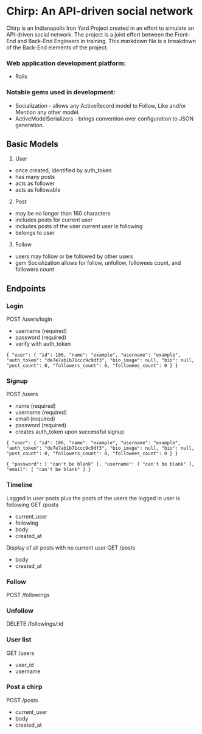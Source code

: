 Chirp: An API-driven social network
===================================
Chirp is an Indianapolis Iron Yard Project created in an effort to simulate an API-driven social network. The project is a joint effort between the Front-End and Back-End Engineers in training. This markdown file is a breakdown of the Back-End elements of the project.

### Web application development platform:
* Rails

### Notable gems used in development:
* Socialization - allows any ActiveRecord model to Follow, Like and/or Mention any other model.
* ActiveModelSerializers - brings convention over configuration to JSON generation.

Basic Models
------------
1. User

  * once created, identified by auth_token
  * has many posts
  * acts as follower
  * acts as followable

2. Post

  * may be no longer than 160 characters
  * includes posts for current user
  * includes posts of the user current user is following
  * belongs to user

3. Follow

  * users may follow or be followed by other users
  * gem Socialization allows for follow, unfollow, followees count, and followers count

Endpoints
---------
### Login

POST /users/login

* username (required)
* password (required)
* verify with auth_token

`{
  "user": {
    "id": 106,
    "name": "example",
    "username": "example",
    "auth_token": "de7e7ab1b71ccc9c9df3",
    "bio_image": null,
    "bio": null,
    "post_count": 0,
    "followers_count": 0,
    "followees_count": 0
  }
}`

### Signup
POST /users

* name (required)
* username (required)
* email (required)
* password (required)
* creates auth_token upon successful signup

`{
  "user": {
    "id": 106,
    "name": "example",
    "username": "example",
    "auth_token": "de7e7ab1b71ccc9c9df3",
    "bio_image": null,
    "bio": null,
    "post_count": 0,
    "followers_count": 0,
    "followees_count": 0
  }
}`

`{
  "password": [
    "can't be blank"
  ],
  "username": [
    "can't be blank"
  ],
  "email": [
    "can't be blank"
  ]
}`

### Timeline
Logged in user posts plus the posts of the users the logged in user is following
GET /posts

* current_user
* following
* body
* created_at

Display of all posts with no current user
GET /posts

* body
* created_at

### Follow
POST /followings

### Unfollow
DELETE /followings/:id

### User list
GET /users

* user_id
* username

### Post a chirp
POST /posts

* current_user
* body
* created_at

